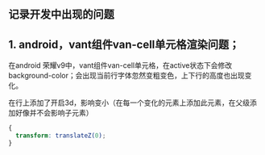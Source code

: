 ## 记录开发中出现的问题

## 1. android，vant组件van-cell单元格渲染问题；
在android 荣耀v9中，vant组件van-cell单元格，在active状态下会修改background-color；会出现当前行字体忽然变粗变色，上下行的高度也出现变化。

在行上添加了开启3d，影响变小（在每一个变化的元素上添加此元素，在父级添加好像并不会影响子元素）
```css
{
  transform: translateZ(0);
}
```
